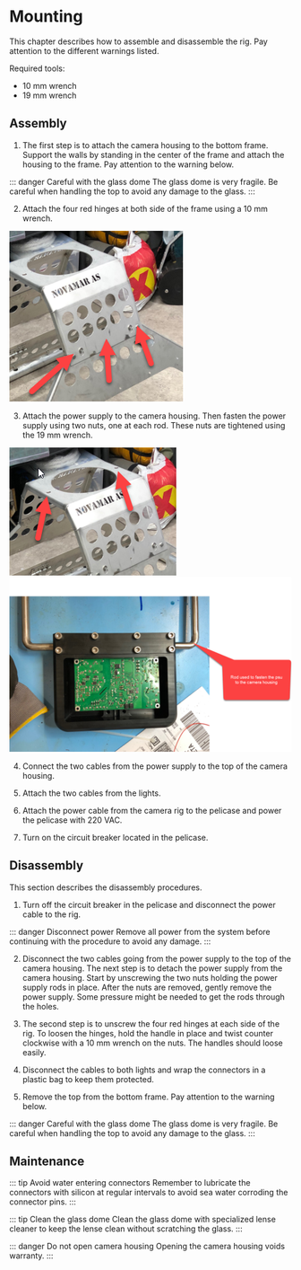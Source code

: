 # Mounting

This chapter describes how to assemble and disassemble the rig. Pay attention to the different warnings listed.

Required tools:
* 10 mm wrench
* 19 mm wrench

## Assembly

1. The first step is to attach the camera housing to the bottom frame. Support the walls by standing in the center of the frame and attach the housing to the frame. Pay attention to the warning below.

::: danger Careful with the glass dome
The glass dome is very fragile. Be careful when handling the top to avoid any damage to the glass.
:::

2. Attach the four red hinges at both side of the frame using a 10 mm wrench.

![hinges](../assets/uvcam_hinges.png)

3. Attach the power supply to the camera housing. Then fasten the power supply using two nuts, one at each rod. These nuts are tightened using the 19 mm wrench.

![psu](../assets/uvcam_psu.png)
![psu_body](../assets/uvcam_psu_housing.png)

4. Connect the two cables from the power supply to the top of the camera housing.

5. Attach the two cables from the lights.

6. Attach the power cable from the camera rig to the pelicase and power the pelicase with 220 VAC.

7. Turn on the circuit breaker located in the pelicase.

## Disassembly

This section describes the disassembly procedures. 

1. Turn off the circuit breaker in the pelicase and disconnect the power cable to the rig.

::: danger Disconnect power
Remove all power from the system before continuing with the procedure to avoid any damage.
:::

2. Disconnect the two cables going from the power supply to the top of the camera housing. The next step is to detach the power supply from the camera housing. Start by unscrewing the two nuts holding the power supply rods in place. After the nuts are removed, gently remove the power supply. Some pressure might be needed to get the rods through the holes.

3. The second step is to unscrew the four red hinges at each side of the rig. To loosen the hinges, hold the handle in place and twist counter clockwise with a 10 mm wrench on the nuts. The handles should loose easily.

4. Disconnect the cables to both lights and wrap the connectors in a plastic bag to keep them protected. 

5. Remove the top from the bottom frame. Pay attention to the warning below.

::: danger Careful with the glass dome
The glass dome is very fragile. Be careful when handling the top to avoid any damage to the glass.
:::

## Maintenance

::: tip Avoid water entering connectors
Remember to lubricate the connectors with silicon at regular intervals to avoid sea water corroding the connector pins.
:::

::: tip Clean the glass dome
Clean the glass dome with specialized lense cleaner to keep the lense clean without scratching the glass.
:::

::: danger Do not open camera housing
Opening the camera housing voids warranty.
:::